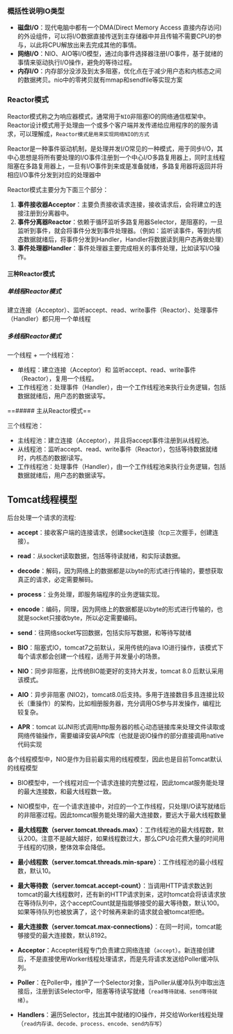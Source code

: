 
### 概括性说明IO类型

- **磁盘I/O**：现代电脑中都有一个DMA(Direct Memory Access 直接内存访问) 的外设组件，可以将I/O数据直接传送到主存储器中并且传输不需要CPU的参与，以此将CPU解放出来去完成其他的事情。
- **网络I/O**：NIO、AIO等I/O模型，通过向事件选择器注册I/O事件，基于就绪的事情来驱动执行I/O操作，避免的等待过程。
- **内存I/O**：内存部分没涉及到太多阻塞，优化点在于减少用户态和内核态之间的数据拷贝。nio中的零拷贝就有mmap和sendfile等实现方案

### Reactor模式

Reactor模式称之为响应器模式，通常用于`NIO`非阻塞IO的网络通信框架中。Reactor设计模式用于处理由一个或多个客户端并发传递给应用程序的的服务请求，可以理解成，`Reactor模式是用来实现网络NIO的方式`

Reactor是一种事件驱动机制，是处理并发I/O常见的一种模式，用于同步I/O，其中心思想是将所有要处理的I/O事件注册到一个中心I/O多路复用器上，同时主线程阻塞在多路复用器上，一旦有I/O事件到来或是准备就绪，多路复用器将返回并将相应I/O事件分发到对应的处理器中

Reactor模式主要分为下面三个部分：

1. **事件接收器Acceptor**：主要负责接收请求连接，接收请求后，会将建立的连接注册到分离器中。
2. **事件分离器Reactor**：依赖于循环监听多路复用器Selector，是阻塞的，一旦监听到事件，就会将事件分发到事件处理器。（例如：监听读事件，等到内核态数据就绪后，将事件分发到Handler，Handler将数据读到用户态再做处理）
3. **事件处理器Handler**：事件处理器主要完成相关的事件处理，比如读写I/O操作。

#### 三种Reactor模式

##### 单线程Reactor模式

建立连接（Acceptor）、监听accept、read、write事件（Reactor）、处理事件（Handler）都只用一个单线程

##### 多线程Reactor模式

一个线程 + 一个线程池：

- 单线程：建立连接（Acceptor）和 监听accept、read、write事件（Reactor），复用一个线程。
- 工作线程池：处理事件（Handler），由一个工作线程池来执行业务逻辑，包括数据就绪后，用户态的数据读写。

==##### 主从Reactor模式==

三个线程池：

- 主线程池：建立连接（Acceptor），并且将accept事件注册到从线程池。
- 从线程池：监听accept、read、write事件（Reactor），包括等待数据就绪时，内核态的数据I读写。
- 工作线程池：处理事件（Handler），由一个工作线程池来执行业务逻辑，包括数据就绪后，用户态的数据读写。

## Tomcat线程模型

后台处理一个请求的流程:
- **accept**：接收客户端的连接请求，创建socket连接（tcp三次握手，创建连接）。
- **read**：从socket读取数据，包括等待读就绪，和实际读数据。
- **decode**：解码，因为网络上的数据都是以byte的形式进行传输的，要想获取真正的请求，必定需要解码。
- **process**：业务处理，即服务端程序的业务逻辑实现。
- **encode**：编码，同理，因为网络上的数据都是以byte的形式进行传输的，也就是socket只接收byte，所以必定需要编码。
- **send**：往网络socket写回数据，包括实际写数据，和等待写就绪


- **BIO**：阻塞式IO，tomcat7之前默认，采用传统的java IO进行操作，该模式下每个请求都会创建一个线程，适用于并发量小的场景。
- **NIO**：同步非阻塞，比传统BIO能更好的支持大并发，tomcat 8.0 后默认采用该模式。
- **AIO**：异步非阻塞 (NIO2)，tomcat8.0后支持。多用于连接数目多且连接比较长（重操作）的架构，比如相册服务器，充分调用OS参与并发操作，编程比较复杂。
- **APR**：tomcat 以JNI形式调用http服务器的核心动态链接库来处理文件读取或网络传输操作，需要编译安装APR库（也就是说IO操作的部分直接调用native代码实现

各个线程模型中，NIO是作为目前最实用的线程模型，因此也是目前Tomcat默认的线程模型



- BIO模型中，一个线程对应一个请求连接的完整过程，因此tomcat服务能处理的最大连接数，和最大线程数一致。
- NIO模型中，在一个请求连接中，对应的一个工作线程，只处理I/O读写就绪后的非阻塞过程。因此tomcat服务能处理的最大连接数，要远大于最大线程数量


- **最大线程数（server.tomcat.threads.max）**：工作线程池的最大线程数，默认200。注意不是越大越好，如果线程数过大，那么CPU会花费大量的时间用于线程的切换，整体效率会降低。
- **最小线程数（server.tomcat.threads.min-spare）**：工作线程池的最小线程数，默认10。
- **最大等待数（server.tomcat.accept-count）**：当调用HTTP请求数达到tomcat的最大线程数时，还有新的HTTP请求到来，这时tomcat会将该请求放在等待队列中，这个acceptCount就是指能够接受的最大等待数，默认100。如果等待队列也被放满了，这个时候再来新的请求就会被tomcat拒绝。
- **最大连接数（server.tomcat.max-connections）**：在同一时间，tomcat能够接受的最大连接数，默认8192。


- **Acceptor**：Accepter线程专门负责建立网络连接（`accept`）。新连接创建后，不是直接使用Worker线程处理请求，而是先将请求发送给Poller缓冲队列。
- **Poller**：在Poller中，维护了一个Selector对象，当Poller从缓冲队列中取出连接后，注册到该Selector中，阻塞等待读写就绪（`read等待就绪、send等待就绪`）。
- **Handlers**：遍历Selector，找出其中就绪的IO操作，并交给Worker线程处理（`read内存读、decode、process、encode、send内存写`）